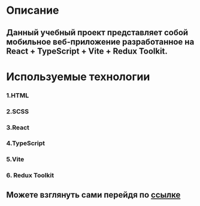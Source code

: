 # Описание
## Данный учебный проект представляет собой мобильное веб-приложение разработанное на React + TypeScript + Vite + Redux Toolkit.
# Используемые технологии
### 1.HTML 
### 2.SCSS 
### 3.React 
### 4.TypeScript 
### 5.Vite
### 6. Redux Toolkit
 
## Можете взглянуть сами перейдя по [ссылке](maksim-pp.github.io/MyCookAI/)
